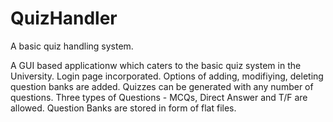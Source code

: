 # QuizHandler
A basic quiz handling system.

A GUI based applicationw which caters to the basic quiz system in the University. Login page incorporated. Options of
adding, modifiying, deleting question banks are added. Quizzes can be generated with any number of questions.
Three types of Questions - MCQs, Direct Answer and T/F are allowed.
Question Banks are stored in form of flat files. 
